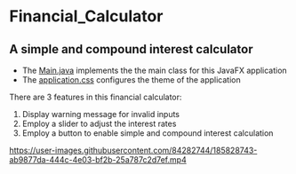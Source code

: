 # Financial_Calculator

## A simple and compound interest calculator
* The [Main.java](src\application\Main.java) implements the the main class for this JavaFX application
* The [application.css](src\application\application.css) configures the theme of the application

There are 3 features in this financial calculator:
1. Display warning message for invalid inputs
2. Employ a slider to adjust the interest rates
3. Employ a button to enable simple and compound interest calculation



https://user-images.githubusercontent.com/84282744/185828743-ab9877da-444c-4e03-bf2b-25a787c2d7ef.mp4

